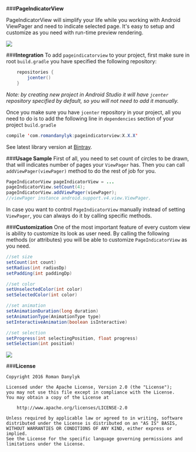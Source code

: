 
###**PageIndicatorView**

PageIndicatorView will simplify your life while you working with Android ViewPager and need to indicate selected page. It's easy to setup and customize as you need with run-time preview rendering.

![](https://lh4.googleusercontent.com/PGKewEvL0N-5HVgNLGpeNIDgXobe0X6Sz40zyRoirLKSJ592ksJrVv43JbwaCZg-7RbH3TgfVSKcPTE=w1920-h950)

###**Integration**
To add `pageindicatorview` to your project, first make sure in root `build.gradle` you have specified the following repository:
```java
    repositories {
        jcenter()
    }
```

*Note: by creating new project in Android Studio it will have `jcenter` repository specified by default, so you will not need to add it manually.* 

Once you make sure you have `jcenter` repository in your project, all you need to do is to add the following line in `dependencies` section of your project `build.gradle`
```java
compile 'com.romandanylyk:pageindicatorview:X.X.X'
```
See latest library version at [Bintray](https://bintray.com/romandanylyk/maven/pageindicatorview).

###**Usage Sample**
First of all, you need to set count of circles to be drawn, that will indicates number of pages your `ViewPager` has. Then you can call `addViewPager(viewPager)` method to do the rest of job for you. 

```java
PageIndicatorView pageIndicatorView = ...
pageIndicatorView.setCount(4);
pageIndicatorView.addViewPager(viewPager); 
//viewPager instance android.support.v4.view.ViewPager.
```
In case you want to control `PageIndicatorView` manually instead of setting `ViewPager`, you can always do it by calling specific methods.

###**Customization**
One of the most important feature of every custom view is ability to customize its look as user need. By calling the following methods (or attributes) you will be able to customize `PageIndicatorView` as you need.

```java
//set size
setCount(int count)
setRadius(int radiusDp)
setPadding(int paddingDp)

//set color
setUnselectedColor(int color)
setSelectedColor(int color)

//set animation
setAnimationDuration(long duration)
setAnimationType(AnimationType type)
setInteractiveAnimation(boolean isInteractive)

//set selection
setProgress(int selectingPosition, float progress)
setSelection(int position)
```

![](https://lh3.googleusercontent.com/5upgIENQsw_rzITwS_s2skcXrklo0TM8KawC6c84rKAv7LxuCz5hulbCnBnkyPB44ydhxS1yEj-bAL4=w1920-h950)

###**License**

    Copyright 2016 Roman Danylyk
    
    Licensed under the Apache License, Version 2.0 (the "License");
    you may not use this file except in compliance with the License.
    You may obtain a copy of the License at
    
        http://www.apache.org/licenses/LICENSE-2.0
    
    Unless required by applicable law or agreed to in writing, software
    distributed under the License is distributed on an "AS IS" BASIS,
    WITHOUT WARRANTIES OR CONDITIONS OF ANY KIND, either express or implied.
    See the License for the specific language governing permissions and
    limitations under the License.

